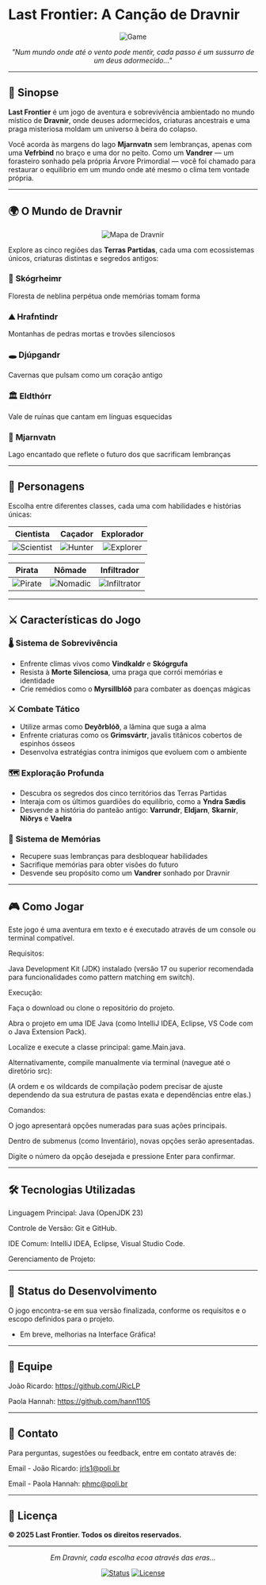 # Last Frontier: A Canção de Dravnir

<div align="center">

![Game](https://i.imgur.com/SMaQdgz.png)

*"Num mundo onde até o vento pode mentir, cada passo é um sussurro de um deus adormecido..."*

</div>

---

## 🌳 Sinopse

**Last Frontier** é um jogo de aventura e sobrevivência ambientado no mundo místico de **Dravnir**, onde deuses adormecidos, criaturas ancestrais e uma praga misteriosa moldam um universo à beira do colapso.

Você acorda às margens do lago **Mjarnvatn** sem lembranças, apenas com uma **Vefrbind** no braço e uma dor no peito. Como um **Vandrer** — um forasteiro sonhado pela própria Árvore Primordial — você foi chamado para restaurar o equilíbrio em um mundo onde até mesmo o clima tem vontade própria.

---

## 🌍 O Mundo de Dravnir

<div align="center">

![Mapa de Dravnir](https://i.imgur.com/awY0ACx.png)

</div>

Explore as cinco regiões das **Terras Partidas**, cada uma com ecossistemas únicos, criaturas distintas e segredos antigos:

### 🌲 **Skógrheimr** 
Floresta de neblina perpétua onde memórias tomam forma

### ⛰️ **Hrafntindr** 
Montanhas de pedras mortas e trovões silenciosos

### 🕳️ **Djúpgandr** 
Cavernas que pulsam como um coração antigo

### 🏛️ **Eldthórr** 
Vale de ruínas que cantam em línguas esquecidas

### 🌊 **Mjarnvatn** 
Lago encantado que reflete o futuro dos que sacrificam lembranças

---

## 👥 Personagens

Escolha entre diferentes classes, cada uma com habilidades e histórias únicas:

<div align="center">

| **Cientista** | **Caçador** | **Explorador** |
|:---:|:---:|:---:|
| ![Scientist](https://i.imgur.com/8HEdhrh.png) | ![Hunter](https://i.imgur.com/3VISqHX.png) | ![Explorer](https://i.imgur.com/EXLAi8S.png) |

| **Pirata** | **Nômade** | **Infiltrador** |
|:---:|:---:|:---:|
| ![Pirate](https://i.imgur.com/dbYPmBO.png) | ![Nomadic](https://i.imgur.com/jYCZL6c.png) | ![Infiltrator](https://i.imgur.com/zjfAf1R.png) |

</div>

---

## ⚔️ Características do Jogo

### 🌡️ **Sistema de Sobrevivência**
- Enfrente climas vivos como **Vindkaldr** e **Skógrgufa**
- Resista à **Morte Silenciosa**, uma praga que corrói memórias e identidade
- Crie remédios como o **Myrsillblóð** para combater as doenças mágicas

### ⚔️ **Combate Tático**
- Utilize armas como **Deyðrblóð**, a lâmina que suga a alma
- Enfrente criaturas como os **Grimsvártr**, javalis titânicos cobertos de espinhos ósseos
- Desenvolva estratégias contra inimigos que evoluem com o ambiente

### 🗺️ **Exploração Profunda**
- Descubra os segredos dos cinco territórios das Terras Partidas
- Interaja com os últimos guardiões do equilíbrio, como a **Yndra Sædis**
- Desvende a história do panteão antigo: **Varrundr**, **Eldjarn**, **Skarnir**, **Niðrys** e **Vaelra**

### 🧠 **Sistema de Memórias**
- Recupere suas lembranças para desbloquear habilidades
- Sacrifique memórias para obter visões do futuro
- Desvende seu propósito como um **Vandrer** sonhado por Dravnir

---

## 🎮 Como Jogar

Este jogo é uma aventura em texto e é executado através de um console ou terminal compatível.

Requisitos:

Java Development Kit (JDK) instalado (versão 17 ou superior recomendada para funcionalidades como pattern matching em switch).

Execução:

Faça o download ou clone o repositório do projeto.

Abra o projeto em uma IDE Java (como IntelliJ IDEA, Eclipse, VS Code com o Java Extension Pack).

Localize e execute a classe principal: game.Main.java.

Alternativamente, compile manualmente via terminal (navegue até o diretório src):

(A ordem e os wildcards de compilação podem precisar de ajuste dependendo da sua estrutura de pastas exata e dependências entre elas.)

Comandos:

O jogo apresentará opções numeradas para suas ações principais.

Dentro de submenus (como Inventário), novas opções serão apresentadas.

Digite o número da opção desejada e pressione Enter para confirmar.

---

## 🛠️ Tecnologias Utilizadas

Linguagem Principal: Java (OpenJDK 23)

Controle de Versão: Git e GitHub.

IDE Comum: IntelliJ IDEA, Eclipse, Visual Studio Code.

Gerenciamento de Projeto:

---

## 📝 Status do Desenvolvimento

O jogo encontra-se em sua versão finalizada, conforme os requisitos e o escopo definidos para o projeto.

- Em breve, melhorias na Interface Gráfica!

---

## 👥 Equipe

João Ricardo: https://github.com/JRicLP

Paola Hannah: https://github.com/hann1105

---

## 📧 Contato

Para perguntas, sugestões ou feedback, entre em contato através de:

Email - João Ricardo: jrls1@poli.br

Email - Paola Hannah: phmc@poli.br

---

## 📜 Licença

**© 2025 Last Frontier. Todos os direitos reservados.**

---

<div align="center">

*Em Dravnir, cada escolha ecoa através das eras...*

[![Status](https://img.shields.io/badge/Status-Finalizado-green)](https://github.com/seu-usuario/last-frontier)
[![License](https://img.shields.io/badge/License-Todos%20os%20direitos%20reservados-red)](LICENSE)

</div>

